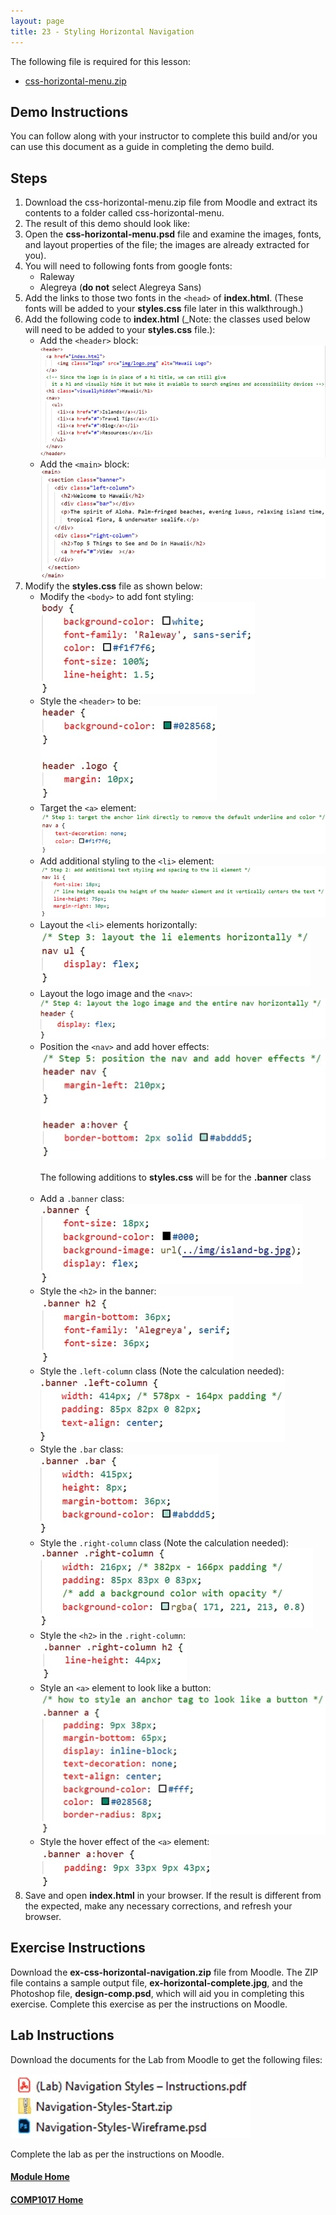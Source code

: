 ```yaml
---
layout: page
title: 23 - Styling Horizontal Navigation
---
```

The following file is required for this lesson:
* [css-horizontal-menu.zip](files/css-horizontal-menu.zip)

## Demo Instructions
You can follow along with your instructor to complete this build and/or you can use this document as a guide in completing the demo build.

## Steps
1. Download the css-horizontal-menu.zip file from Moodle and extract its contents to a folder called css-horizontal-menu.
2. The result of this demo should look like:<br>
3. Open the **css-horizontal-menu.psd** file and examine the images, fonts, and layout properties of the file; the images are already extracted for you).
4. You will need to following fonts from google fonts:
    *  Raleway
    *  Alegreya (**do not** select Alegreya Sans)
5. Add the links to those two fonts in the `<head>` of **index.html**. (These fonts will be added to your **styles.css** file later in this walkthrough.)
6. Add the following code to **index.html** (_Note: the classes used below will need to be added to your **styles.css** file.):
    *  Add the `<header>` block:<br>
        ![index-code-a](files/index-code-a.jpg)
    *  Add the `<main>` block:<br>
        ![index-code-b](files/index-code-b.jpg)
7. Modify the **styles.css** file as shown below:
    *  Modify the `<body>` to add font styling:<br>
        ![css-styles-a](files/css-styles-a.jpg)
    *  Style the `<header>` to be:<br>
        ![css-styles-b](files/css-styles-b.jpg)
    *  Target the `<a>` element:<br>
        ![css-styles-c](files/css-styles-c.jpg)
    *  Add additional styling to the `<li>` element:<br>
        ![css-styles-d](files/css-styles-d.jpg)
    *  Layout the `<li>` elements horizontally:<br>
       ![css-styles-e](files/css-styles-e.jpg)
    *  Layout the logo image and the `<nav>`:<br>
       ![css-styles-f](files/css-styles-f.jpg)
    *  Position the `<nav>` and add hover effects:<br>
        ![css-styles-g](files/css-styles-g.jpg)<br><br>
        The following additions to <b>styles.css</b> will be for the <b>.banner</b> class<br><br>
    *  Add a `.banner` class:<br>
        ![css-styles-h](files/css-styles-h.jpg)
    *  Style the `<h2>` in the banner:<br>
        ![css-styles-i](files/css-styles-i.jpg)
    *  Style the `.left-column` class (Note the calculation needed):<br>
        ![css-styles-j](files/css-styles-j.jpg)
    *  Style the `.bar` class:<br>
        ![css-styles-k](files/css-styles-k.jpg)
    *  Style the `.right-column` class (Note the calculation needed):<br>
       ![css-styles-l](files/css-styles-l.jpg)
    *  Style the `<h2>` in the `.right-column`:<br>
        ![css-styles-m](files/css-styles-m.jpg)
    *  Style an `<a>` element to look like a button:<br>
        ![css-styles-n](files/css-styles-n.jpg)
    *  Style the hover effect of the `<a>` element:<br>
        ![css-styles-o](files/css-styles-o.jpg)
8. Save and open **index.html** in your browser. If the result is different from the expected, make any necessary corrections, and refresh your browser.

## Exercise Instructions
Download the **ex-css-horizontal-navigation.zip** file from Moodle. The ZIP file contains a sample output file, **ex-horizontal-complete.jpg**, and the Photoshop file, **design-comp.psd**, which will aid you in completing this exercise. Complete this exercise as per the instructions on Moodle.

## Lab Instructions
Download the documents for the Lab from Moodle to get the following files:

![lab-files.jpg](files/lab-files.jpg)

Complete the lab as per the instructions on Moodle.

#### [Module Home](../)
#### [COMP1017 Home](../../)